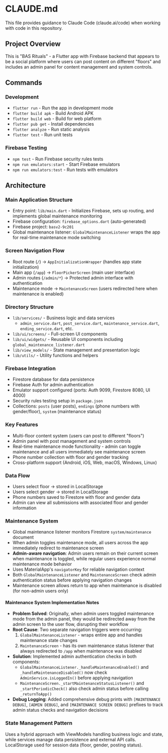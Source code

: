 # CLAUDE.md

This file provides guidance to Claude Code (claude.ai/code) when working with code in this repository.

## Project Overview

This is "BAS Rituals" - a Flutter app with Firebase backend that appears to be a social platform where users can post content on different "floors" and includes an admin panel for content management and system controls.

## Commands

### Development
- `flutter run` - Run the app in development mode
- `flutter build apk` - Build Android APK
- `flutter build web` - Build for web platform
- `flutter pub get` - Install dependencies
- `flutter analyze` - Run static analysis
- `flutter test` - Run unit tests

### Firebase Testing
- `npm test` - Run Firebase security rules tests
- `npm run emulators:start` - Start Firebase emulators
- `npm run emulators:test` - Run tests with emulators

## Architecture

### Main Application Structure
- Entry point: `lib/main.dart` - Initializes Firebase, sets up routing, and implements global maintenance monitoring
- Firebase configuration: `firebase_options.dart` (auto-generated)
- Firebase project: `basv2-9c201`
- Global maintenance listener: `GlobalMaintenanceListener` wraps the app for real-time maintenance mode switching

### Screen Navigation Flow
- Root route (`/`) → `AppInitializationWrapper` (handles app state initialization)
- Main app (`/app`) → `FloorPickerScreen` (main user interface)
- Admin routes (`/admin/*`) → Protected admin interface with authentication
- Maintenance mode → `MaintenanceScreen` (users redirected here when maintenance is enabled)

### Directory Structure
- `lib/services/` - Business logic and data services
  - `admin_service.dart`, `post_service.dart`, `maintenance_service.dart`, `ending_service.dart`, etc.
- `lib/ui/screens/` - Full-screen UI components
- `lib/ui/widgets/` - Reusable UI components including `global_maintenance_listener.dart`
- `lib/view_models/` - State management and presentation logic
- `lib/utils/` - Utility functions and helpers

### Firebase Integration
- Firestore database for data persistence
- Firebase Auth for admin authentication
- Emulator support configured (ports: Auth 9099, Firestore 8080, UI 4000)
- Security rules testing setup in `package.json`
- Collections: `posts` (user posts), `endings` (phone numbers with gender/floor), `system` (maintenance status)

### Key Features
- Multi-floor content system (users can post to different "floors")
- Admin panel with post management and system controls
- Real-time maintenance mode functionality - admin can toggle maintenance and all users immediately see maintenance screen
- Phone number collection with floor and gender tracking
- Cross-platform support (Android, iOS, Web, macOS, Windows, Linux)

### Data Flow
- Users select floor → stored in LocalStorage
- Users select gender → stored in LocalStorage  
- Phone numbers saved to Firestore with floor and gender data
- Admin can view all submissions with associated floor and gender information

### Maintenance System
- Global maintenance listener monitors Firestore `system/maintenance` document
- When admin toggles maintenance mode, all users across the app immediately redirect to maintenance screen
- **Admin-aware navigation**: Admin users remain on their current screen when maintenance is toggled, while regular users experience normal maintenance mode behavior
- Uses MaterialApp's `navigatorKey` for reliable navigation context
- Both `GlobalMaintenanceListener` and `MaintenanceScreen` check admin authentication status before applying navigation changes
- Maintenance screen allows return to app when maintenance is disabled (for non-admin users only)

#### Maintenance System Implementation Notes
- **Problem Solved**: Originally, when admin users toggled maintenance mode from the admin panel, they would be redirected away from the admin screen to the user flow, disrupting their workflow
- **Root Cause**: Two separate navigation triggers were occurring:
  1. `GlobalMaintenanceListener` - wraps entire app and handles maintenance state changes
  2. `MaintenanceScreen` - has its own maintenance status listener that always redirected to `/app` when maintenance was disabled
- **Solution**: Implemented admin authentication checks in both components:
  - `GlobalMaintenanceListener._handleMaintenanceEnabled()` and `_handleMaintenanceDisabled()` now check `AdminService.isLoggedIn()` before applying navigation
  - `MaintenanceScreen._startMaintenanceStatusListener()` and `_startPeriodicCheck()` also check admin status before calling `_returnToApp()`
- **Debug Logging**: Added comprehensive debug prints with `[MAINTENANCE DEBUG]`, `[ADMIN DEBUG]`, and `[MAINTENANCE SCREEN DEBUG]` prefixes to track admin status checks and navigation decisions

### State Management Pattern
Uses a hybrid approach with ViewModels handling business logic and state, while services manage data persistence and external API calls. LocalStorage used for session data (floor, gender, posting status).